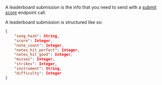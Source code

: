 A leaderboard submission is the info that you need to send with a [submit score](../endpoints/submit%20score.md) endpoint call.

A leaderboard submission is structured like so:
```json
{
	"song_hash": String,
	"score": Integer,
	"note_count": Integer,
	"notes_hit_perfect": Integer,
	"notes_hit_good": Integer,
	"misses": Integer,
	"strikes": Integer,
	"instrument": String,
	"difficulty": Integer
}
```